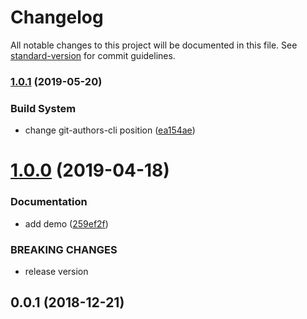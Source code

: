 # Changelog

All notable changes to this project will be documented in this file. See [standard-version](https://github.com/conventional-changelog/standard-version) for commit guidelines.

### [1.0.1](https://github.com/Kikobeats/kikobeats/compare/v1.0.0...v1.0.1) (2019-05-20)


### Build System

* change git-authors-cli position ([ea154ae](https://github.com/Kikobeats/kikobeats/commit/ea154ae))



# [1.0.0](https://github.com/Kikobeats/kikobeats/compare/v0.0.1...v1.0.0) (2019-04-18)


### Documentation

* add demo ([259ef2f](https://github.com/Kikobeats/kikobeats/commit/259ef2f))


### BREAKING CHANGES

* release version



<a name="0.0.1"></a>
## 0.0.1 (2018-12-21)
